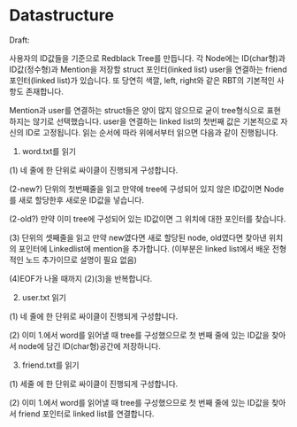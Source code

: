 # Datastructure

Draft:

사용자의 ID값들을 기준으로 Redblack Tree를 만듭니다.
각 Node에는 ID(char형)과 ID값(정수형)과 Mention을 저장할 struct 포인터(linked list)
user을 연결하는 friend포인터(linked list)가 있습니다.
또 당연히 색깔, left, right와 같은 RBT의 기본적인 사항도 존재합니다.

Mention과 user를 연결하는 struct들은 양이 많지 않으므로 굳이 tree형식으로
표현하지는 않기로 선택했습니다.
user을 연결하는 linked list의 첫번째 값은 기본적으로 자신의 ID로 고정됩니다.
읽는 순서에 따라 위에서부터 읽으면 다음과 같이 진행됩니다.

1. word.txt를 읽기

(1) 네 줄에 한 단위로 싸이클이 진행되게 구성합니다.

(2-new?)  단위의 첫번째줄을 읽고 만약에 tree에 구성되어 있지 않은 ID값이면
          Node를 새로 할당한후 새로운 ID값을 넣습니다.
          
(2-old?)  만약 이미 tree에 구성되어 있는 ID값이면
          그 위치에 대한 포인터를 찾습니다.
          
(3) 단위의 셋째줄을 읽고 만약 new였다면 새로 할당된 node, 
    old였다면 찾아낸 위치의 포인터에 Linkedlist에 mention을 추가합니다.
    (이부분은 linked list에서 배운 전형적인 노드 추가이므로 설명이 필요 없음)
    
(4)EOF가 나올 때까지 (2)(3)을 반복합니다.


2. user.txt 읽기

(1) 네 줄에 한 단위로 싸이클이 진행되게 구성합니다.

(2) 이미 1.에서 word를 읽어낼 때 tree를 구성했으므로 첫 번째 줄에 있는
    ID값을 찾아서 node에 담긴 ID(char형)공간에 저장하니다.
    

3. friend.txt를 읽기

(1) 세줄 에 한 단위로 싸이클이 진행되게 구성합니다.

(2) 이미 1.에서 word를 읽어낼 때 tree를 구성했으므로
    첫 번째 줄에 있는 ID값을 찾아서 friend 포인터로 linked list를 연결합니다.
    



